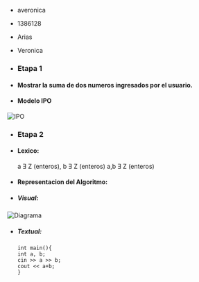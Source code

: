 - averonica
- 1386128
- Arias
- Veronica

- ### Etapa 1
- ####  Mostrar la suma de dos numeros ingresados por el usuario.
- ####  Modelo IPO
 
![IPO](https://image.ibb.co/ei42HS/AlgIPO.png)

- ### Etapa 2
- #### Lexico:
  a Ǝ Z (enteros), b Ǝ Z (enteros)
  a,b Ǝ Z (enteros)
 - ####  Representacion del Algoritmo:
 - #####  Visual: 
![Diagrama](https://image.ibb.co/fUHsj7/DIAG.png)
  - ##### Textual:
        int main(){
        int a, b;
        cin >> a >> b;
        cout << a+b; 
        }
